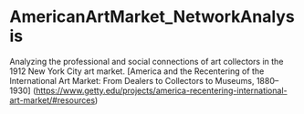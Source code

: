 # AmericanArtMarket_NetworkAnalysis
Analyzing the professional and social connections of art collectors in the 1912 New York City art market. 
[America and the Recentering of the International Art Market: From Dealers to Collectors to Museums, 1880–1930] (https://www.getty.edu/projects/america-recentering-international-art-market/#resources)
